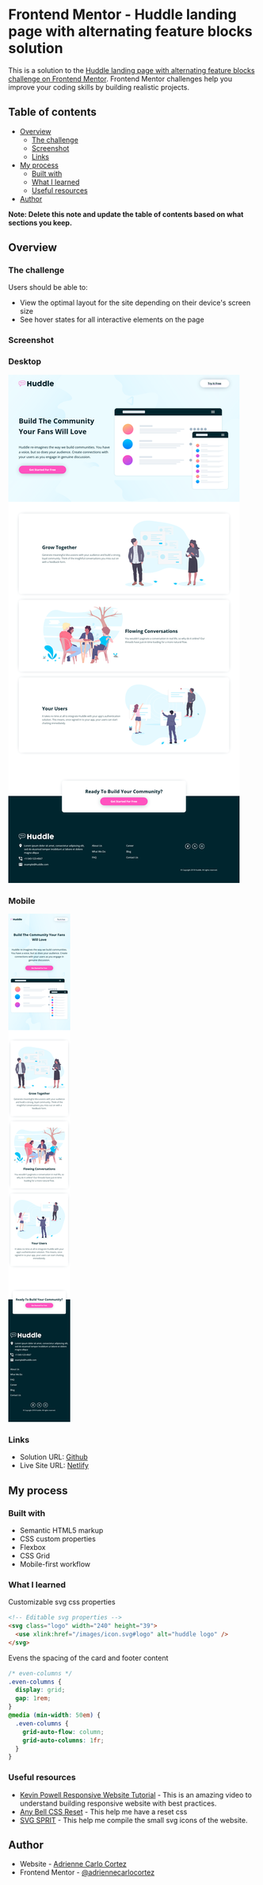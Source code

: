 # Frontend Mentor - Huddle landing page with alternating feature blocks solution

This is a solution to the [Huddle landing page with alternating feature blocks challenge on Frontend Mentor](https://www.frontendmentor.io/challenges/huddle-landing-page-with-alternating-feature-blocks-5ca5f5981e82137ec91a5100). Frontend Mentor challenges help you improve your coding skills by building realistic projects.

## Table of contents

- [Overview](#overview)
  - [The challenge](#the-challenge)
  - [Screenshot](#screenshot)
  - [Links](#links)
- [My process](#my-process)
  - [Built with](#built-with)
  - [What I learned](#what-i-learned)
  - [Useful resources](#useful-resources)
- [Author](#author)

**Note: Delete this note and update the table of contents based on what sections you keep.**

## Overview

### The challenge

Users should be able to:

- View the optimal layout for the site depending on their device's screen size
- See hover states for all interactive elements on the page

### Screenshot

### Desktop

![Desktop Screenshot](/public/page/huddle-landing-page-desktop.png)

### Mobile

![Mobile Screenshot](/public/page/huddle-landing-page-mobile.png)

### Links

- Solution URL: [Github](https://github.com/adriennecarlocortez/huddle-landing-page)
- Live Site URL: [Netlify](https://adrienne-huddle-landing-page.netlify.app)

## My process

### Built with

- Semantic HTML5 markup
- CSS custom properties
- Flexbox
- CSS Grid
- Mobile-first workflow

### What I learned

Customizable svg css properties

```html
<!-- Editable svg properties -->
<svg class="logo" width="240" height="39">
  <use xlink:href="/images/icon.svg#logo" alt="huddle logo" />
</svg>
```

Evens the spacing of the card and footer content

```css
/* even-columns */
.even-columns {
  display: grid;
  gap: 1rem;
}
@media (min-width: 50em) {
  .even-columns {
    grid-auto-flow: column;
    grid-auto-columns: 1fr;
  }
}
```

### Useful resources

- [Kevin Powell Responsive Website Tutorial](https://www.youtube.com/watch?v=h3bTwCqX4ns&list=PL4-IK0AVhVjNDRHoXGort7sDWcna8cGPA) - This is an amazing video to understand building responsive website with best practices.
- [Any Bell CSS Reset](https://gist.github.com/Asjas/4b0736108d56197fce0ec9068145b421) - This help me have a reset css
- [SVG SPRIT](https://svgsprit.es/) - This help me compile the small svg icons of the website.

## Author

- Website - [Adrienne Carlo Cortez](https://adrienne-portfolio-b.netlify.app/)
- Frontend Mentor - [@adriennecarlocortez](https://www.frontendmentor.io/profile/adriennecarlocortez)
